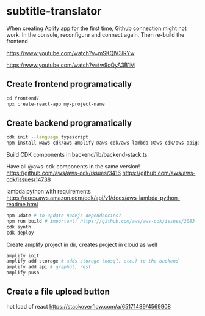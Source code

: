 # subtitle-translator

When creating Aplify app for the first time, Github connection might not work. In the console, reconfigure and connect again. Then re-build the frontend

https://www.youtube.com/watch?v=mSKQlV3lRYw

https://www.youtube.com/watch?v=tw9cQyA3B1M

## Create frontend programatically

```bash
cd frontend/
npx create-react-app my-project-name
```

## Create backend programatically

```bash
cdk init --language typescript
npm install @aws-cdk/aws-amplify @aws-cdk/aws-lambda @aws-cdk/aws-apigateway 
```

Build CDK components in backend/lib/backend-stack.ts.

Have all @aws-cdk components in the same version!
https://github.com/aws/aws-cdk/issues/3416
https://github.com/aws/aws-cdk/issues/14738

lambda python with requirements https://docs.aws.amazon.com/cdk/api/v1/docs/aws-lambda-python-readme.html

```bash
npm udate # to update nodejs dependencies?
npm run build # important! https://github.com/aws/aws-cdk/issues/2083
cdk synth
cdk deploy
```

Create amplify project in dir, creates project in cloud as well

```bash
amplify init
amplify add storage # adds storage (nosql, etc.) to the backend
amplify add api # graphql, rest
amplify push
```

## Create a file upload button

hot load of react https://stackoverflow.com/a/65171489/4569908
